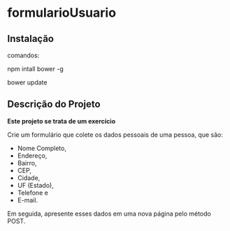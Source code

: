 # formularioUsuario

## Instalação

comandos:

npm intall bower -g

bower update

## Descrição do Projeto
<b>Este projeto se trata de um exercício</b>

Crie um formulário que colete os dados pessoais de uma pessoa, que são:
 - Nome Completo,
 - Endereço,
 - Bairro,
 - CEP,
 - Cidade,
 - UF (Estado),
 - Telefone e
 - E-mail.

Em seguida, apresente esses dados em uma nova página pelo método POST.